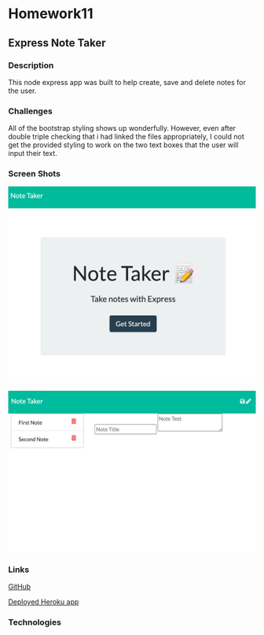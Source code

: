 # Homework11
## Express Note Taker

### Description

This node express app was built to help create, save and delete notes for the user.   

### Challenges

All of the bootstrap styling shows up wonderfully.  However, even after double triple checking that i had linked the files appropriately, I could not get the provided styling to work on the two text boxes that the user will input their text.  

### Screen Shots 

![Mainn Page](imgs/main.png)

![GitHub Logo](/imgs/notes.png)

### Links

[GitHub](https://github.com/rffrye/Homework11)

[Deployed Heroku app](https://notetaker-rf.herokuapp.com)

### Technologies 




